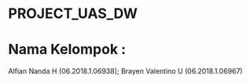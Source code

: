 # PROJECT_UAS_DW
# Nama Kelompok :
Alfian Nanda H (06.2018.1.06938);
Brayen Valentino U (06.2018.1.06967)
